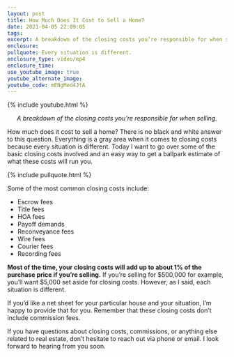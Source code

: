 ```yaml
---
layout: post
title: How Much Does It Cost to Sell a Home?
date: 2021-04-05 22:09:05
tags:
excerpt: A breakdown of the closing costs you’re responsible for when selling.
enclosure:
pullquote: Every situation is different.
enclosure_type: video/mp4
enclosure_time:
use_youtube_image: true
youtube_alternate_image:
youtube_code: mENgMed4JtA
---
```

{% include youtube.html %}

<center><em>A breakdown of the closing costs you’re responsible for when selling.</em></center>

How much does it cost to sell a home? There is no black and white answer to this question. Everything is a gray area when it comes to closing costs because every situation is different. Today I want to go over some of the basic closing costs involved and an easy way to get a ballpark estimate of what these costs will run you.

{% include pullquote.html %}

Some of the most common closing costs include:

* Escrow fees
* Title fees
* HOA fees
* Payoff demands
* Reconveyance fees
* Wire fees
* Courier fees
* Recording fees

**Most of the time, your closing costs will add up to about 1% of the purchase price if you’re selling.** If you’re selling for $500,000 for example, you’ll want $5,000 set aside for closing costs. However, as I said, each situation is different.&nbsp;

If you’d like a net sheet for your particular house and your situation, I’m happy to provide that for you. Remember that these closing costs don’t include commission fees.&nbsp;

If you have questions about closing costs, commissions, or anything else related to real estate, don’t hesitate to reach out via phone or email. I look forward to hearing from you soon.
